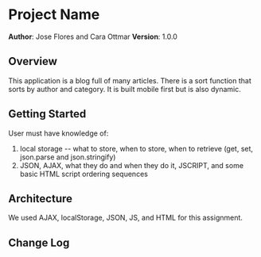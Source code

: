 # Project Name

**Author**: Jose Flores and Cara Ottmar 
**Version**: 1.0.0 

## Overview
<!-- Provide a high level overview of what this application is and why you are building it, beyond the fact that it's an assignment for a Code Fellows 301 class. (i.e. What's your problem domain?) -->
This application is a blog full of many articles. There is a sort function that sorts by author and category. It is built mobile first but is also dynamic. 

## Getting Started
<!-- What are the steps that a user must take in order to build this app on their own machine and get it running? -->
User must have knowledge of:
1. local storage -- what to store, when to store, when to retrieve (get, set, json.parse and json.stringify)
2. JSON, AJAX, what they do and when they do it, JSCRIPT, and some basic HTML script ordering sequences

## Architecture
<!-- Provide a detailed description of the application design. What technologies (languages, libraries, etc) you're using, and any other relevant design information. -->
We used AJAX, localStorage, JSON, JS, and HTML for this assignment. 

## Change Log
<!-- Use this are to document the iterative changes made to your application as each feature is successfully implemented. Use time stamps. Here's an examples:

01-01-2001 4:59pm - Application now has a fully-functional express server, with GET and POST routes for the book resource.

03-20-2018 09:30am - forked the starter code and built out our branch. Did a thourough read through to pinpoint new code addtions and researched them
03-20-2018 10:30 - successfully called the appropriate method on index.html, and completed article.js so all articles were retrievable with AJAX, loaded and rendered
03-20-2018 12:30 - Completed the if/else of conditionals to load the articles to the site. 

## Credits and Collaborations
Nicholas for helping to explain local storage and how to use our key, values for this specific instance. 
